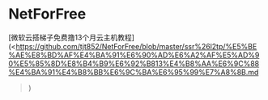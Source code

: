 # NetForFree
[微软云搭梯子免费撸13个月云主机教程](<https://github.com/tjt852/NetForFree/blob/master/ssr%26l2tp/%E5%BE%AE%E8%BD%AF%E4%BA%91%E6%90%AD%E6%A2%AF%E5%AD%90%E5%85%8D%E8%B4%B9%E6%92%B813%E4%B8%AA%E6%9C%88%E4%BA%91%E4%B8%BB%E6%9C%BA%E6%95%99%E7%A8%8B.md
> )

